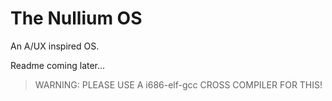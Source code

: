 # The Nullium OS

An A/UX inspired OS.

Readme coming later...

> WARNING: PLEASE USE A i686-elf-gcc CROSS COMPILER FOR THIS!